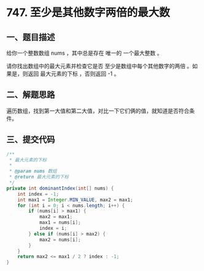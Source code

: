 # 747. 至少是其他数字两倍的最大数

## 一、题目描述

给你一个整数数组 nums ，其中总是存在 唯一的 一个最大整数 。

请你找出数组中的最大元素并检查它是否 至少是数组中每个其他数字的两倍 。如果是，则返回 最大元素的下标 ，否则返回 -1 。

## 二、解题思路

遍历数组，找到第一大值和第二大值，对比一下它们俩的值，就知道是否符合条件。

## 三、提交代码

```java
/**
 * 最大元素的下标
 *
 * @param nums 数组
 * @return 最大元素的下标
 */
private int dominantIndex(int[] nums) {
    int index = -1;
    int max1 = Integer.MIN_VALUE, max2 = max1;
    for (int i = 0; i < nums.length; i++) {
        if (nums[i] > max1) {
            max2 = max1;
            max1 = nums[i];
            index = i;
        } else if (nums[i] > max2) {
            max2 = nums[i];
        }
    }
    return max2 <= max1 / 2 ? index : -1;
}
```